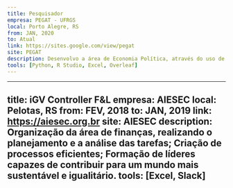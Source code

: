 ```yaml
---
title: Pesquisador
empresa: PEGAT - UFRGS
local: Porto Alegre, RS
from: JAN, 2020
to: Atual
link: https://sites.google.com/view/pegat
site: PEGAT
description: Desenvolvo a área de Economia Política, através do uso de modelos de Machine Learning (data mining, web scraping, forecasting, ...) e de Teoria dos Jogos (Jogo sequencial, estratégias puras, ...). O objetivo é identificar o comportamento dos políticos aos incentivos propostos. 
tools: [Python, R Studio, Excel, Overleaf]
---
```

---
title: iGV Controller F&L
empresa: AIESEC 
local: Pelotas, RS
from: FEV, 2018
to: JAN, 2019
link: https://aiesec.org.br
site: AIESEC
description: Organização da área de finanças, realizando o planejamento e a análise das tarefas; Criação de processos eficientes; Formação de líderes capazes de contribuir para um mundo mais sustentável e igualitário. 
tools: [Excel, Slack]
---
